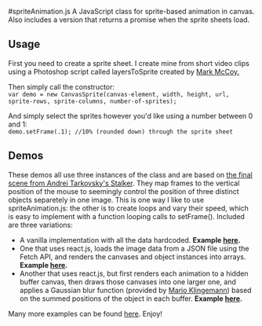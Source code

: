 #spriteAnimation.js
A JavaScript class for sprite-based animation in canvas.   
Also includes a version that returns a promise when the sprite sheets load.
## Usage
First you need to create a sprite sheet. I create mine from short video clips using a Photoshop script called layersToSprite created by [Mark McCoy.](http://www.garagegames.com/community/blogs/view/11527) 

Then simply call the constructor:  
`var demo = new CanvasSprite(canvas-element, width, height, url, sprite-rows, sprite-columns, number-of-sprites);` 

And simply select the sprites however you'd like using a number between 0 and 1:  
`demo.setFrame(.1); //10% (rounded down) through the sprite sheet`
## Demos
These demos all use three instances of the class and are based on [the final scene from Andrei Tarkovsky's Stalker](https://www.youtube.com/watch?v=dNiVFCWMrqI). They map frames to the vertical position of the mouse to seemingly control the position of three distinct objects separetely in one image. This is one way I like to use spriteAnimation.js: the other is to create loops and vary their speed, which is easy to implement with a function looping calls to setFrame(). Included are three variations: 
* A vanilla implementation with all the data hardcoded. **Example [here]().**
* One that uses react.js, loads the image data from a JSON file using the Fetch API, and renders the canvases and object instances into arrays. **Example [here]().**
* Another that uses react.js, but first renders each animation to a hidden buffer canvas, then draws those canvases into one larger one, and applies a Gaussian blur function (provided by [Mario Klingemann](http://www.quasimondo.com/StackBlurForCanvas/StackBlurDemo.html)) based on the summed positions of the object in each buffer. **Example [here](http://sretaeper.ucoz.com/stalker_blur/index.html).**

Many more examples can be found [here](http://repeaters.tumblr.com). Enjoy!
